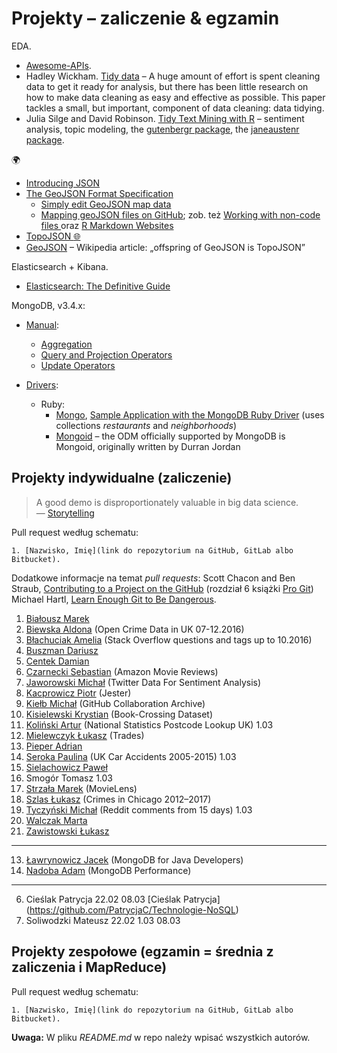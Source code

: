 # Projekty – zaliczenie & egzamin

EDA.

* [Awesome-APIs](git@github.com:abhishekbanthia/Awesome-APIs.git).
* Hadley Wickham.
  [Tidy data](http://vita.had.co.nz/papers/tidy-data.html) –
  A huge amount of effort is spent cleaning data to get it ready for analysis, but
  there has been little research on how to make data cleaning as easy and
  effective as possible. This paper tackles a small, but important, component of
  data cleaning: data tidying.
* Julia Silge and David Robinson.
  [Tidy Text Mining with R](http://tidytextmining.com) – sentiment analysis, topic modeling,
  the [gutenbergr package](https://github.com/ropenscilabs/gutenbergr),
  the [janeaustenr package](https://cran.r-project.org/web/packages/janeaustenr/index.html).

:earth_africa:

* [Introducing JSON](http://www.json.org/)
* [The GeoJSON Format Specification](http://geojson.org/geojson-spec.html)
  - [Simply edit GeoJSON map data](http://geojson.io/)
  - [Mapping geoJSON files on GitHub](https://help.github.com/articles/mapping-geojson-files-on-github);
    zob. też [Working with non-code files ](https://help.github.com/categories/working-with-non-code-files/)
    oraz
    [R Markdown Websites](http://rmarkdown.rstudio.com/rmarkdown_websites.html)
* [TopoJSON :globe_with_meridians:](https://github.com/topojson/topojson)
* [GeoJSON](https://en.wikipedia.org/wiki/GeoJSON) – Wikipedia article:
  „offspring of GeoJSON is TopoJSON”

Elasticsearch + Kibana.

* [Elasticsearch: The Definitive Guide](https://www.elastic.co/guide/en/elasticsearch/guide/master/index.html)

MongoDB, v3.4.x:

* [Manual](https://docs.mongodb.com/manual/):
  - [Aggregation](https://docs.mongodb.com/manual/aggregation/)
  - [Query and Projection Operators](https://docs.mongodb.org/manual/reference/operator/query/)
  - [Update Operators](https://docs.mongodb.org/manual/reference/operator/update/)

* [Drivers](https://docs.mongodb.com/ecosystem/drivers/):
  - Ruby:
    * [Mongo](https://docs.mongodb.com/ruby-driver/master/quick-start/),
      [Sample Application with the MongoDB Ruby Driver](https://github.com/steveren/ruby-driver-sample-app)
      (uses collections _restaurants_ and _neighborhoods_)
    * [Mongoid](https://docs.mongodb.com/ruby-driver/master/mongoid/) –
      the ODM officially supported by MongoDB is Mongoid,
      originally written by Durran Jordan


## Projekty indywidualne (zaliczenie)

> A good demo is disproportionately valuable in big data science.<br>
> — [Storytelling](http://en.wikipedia.org/wiki/Storytelling)

Pull request według schematu:
```
1. [Nazwisko, Imię](link do repozytorium na GitHub, GitLab albo Bitbucket).
```

Dodatkowe informacje na temat _pull requests_: Scott Chacon and Ben Straub,
[Contributing to a Project on the GitHub](https://git-scm.com/book/en/v2/GitHub-Contributing-to-a-Project)
(rozdział 6 książki [Pro Git](https://git-scm.com/book/en/v2))
Michael Hartl, [Learn Enough Git to Be Dangerous](https://www.learnenough.com/git-tutorial).

1. [Białousz Marek](https://github.com/Mareks1/noSQL-projekt)
2. [Biewska Aldona](https://github.com/abie115/nosql) (Open Crime Data in UK 07-12.2016)
3. [Błachuciak Amelia](https://github.com/erathiel/nosql) (Stack Overflow questions and tags up to 10.2016)
4. [Buszman Dariusz](https://github.com/dbuszman/NoSQL)
5. [Centek Damian](https://github.com/DragonDC/NoSQL)
7. [Czarnecki Sebastian](https://github.com/sebcza/nosql.git) (Amazon Movie Reviews)
8. [Jaworowski Michał](https://github.com/kropeq/nosql) (Twitter Data For Sentiment Analysis)
9. [Kacprowicz Piotr](https://github.com/Undauted/NoSQL) (Jester)
10. [Kiełb Michał](https://github.com/mkielb/nosql) (GitHub Collaboration Archive)
11. [Kisielewski Krystian](https://bitbucket.org/nosql2017/nosql) (Book-Crossing Dataset)
12. [Koliński Artur](https://github.com/artkolinski/NoSQL) (National Statistics Postcode Lookup UK) 1.03
14. [Mielewczyk Łukasz](https://github.com/romety2/nosql) (Trades)
16. [Pieper Adrian](https://github.com/adrpieper/ug-nosql-project)
17. [Seroka Paulina](https://github.com/pseroka/nosql) (UK Car Accidents 2005-2015) 1.03
18. [Sielachowicz Paweł](https://github.com/psielachowicz/NoSQLDB)
19. Smogór Tomasz 1.03
21. [Strzała Marek](https://github.com/MarekAG/nosql) (MovieLens)
22. [Szlas Łukasz](https://github.com/vakoz2/nosql) (Crimes in Chicago 2012–2017)
23. [Tyczyński Michał](https://github.com/mtyczynski/nosql) (Reddit comments from 15 days) 1.03
24. [Walczak Marta](https://github.com/mawala/projekty-nosql)
25. [Zawistowski Łukasz](https://github.com/lzawistowski/nosql)

----

13. [Ławrynowicz Jacek](https://github.com/jlawrynowicz/projekty-nosql) (MongoDB for Java Developers)
15. [Nadoba Adam](https://github.com/anadoba/projekty-nosql) (MongoDB Performance)

---

6. Cieślak Patrycja 22.02 08.03 [Cieślak Patrycja] (https://github.com/PatrycjaC/Technologie-NoSQL)
20. Soliwodzki Mateusz 22.02 1.03 08.03


## Projekty zespołowe (egzamin = średnia z zaliczenia i MapReduce)

Pull request według schematu:
```
1. [Nazwisko, Imię](link do repozytorium na GitHub, GitLab albo Bitbucket).
```

**Uwaga:** W pliku _README.md_ w repo należy wpisać wszystkich autorów.
